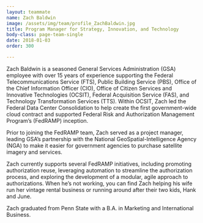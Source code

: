 ```yaml
---
layout: teammate
name: Zach Baldwin
image: /assets/img/team/profile_ZachBaldwin.jpg
title: Program Manager for Strategy, Innovation, and Technology
body-class: page-team-single
date: 2018-01-03
order: 300

---
```

Zach Baldwin is a seasoned General Services Administration (GSA) employee with over 15 years of experience supporting the Federal Telecommunications Service (FTS), Public Building Service (PBS), Office of the Chief Information Officer (CIO), Office of Citizen Services and Innovative Technologies (OCSIT), Federal Acquisition Service (FAS), and Technology Transformation Services (TTS). Within OCSIT, Zach led the Federal Data Center Consolidation to help create the first government-wide cloud contract and supported Federal Risk and Authorization Management Program’s (FedRAMP) inception.

Prior to joining the FedRAMP team, Zach served as a project manager, leading GSA’s partnership with the National GeoSpatial-Intelligence Agency (NGA) to make it easier for government agencies to purchase satellite imagery and services.

Zach currently supports several FedRAMP initiatives, including promoting authorization reuse, leveraging automation to streamline the authorization process, and exploring the development of a modular, agile approach to authorizations. When he’s not working, you can find Zach helping his wife run her vintage rental business or running around after their two kids, Hank and June.

Zach graduated from Penn State with a B.A. in Marketing and International Business.
